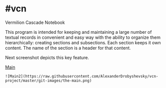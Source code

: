 #vcn
===
Vermilion Cascade Notebook

This program is intended for keeping and maintaining a large number of textual records in convenient and easy way with the ability to organize them  hierarchically: creating sections and subsections. Each section keeps it own content. The name of the section is a header for that content.


Next screenshot depicts this key feature.

[Main](https://raw.githubusercontent.com/AlexanderDrobyshevsky/vcn-project/master/vcn/resources/images/logo.png)

`![Main2](https://raw.githubusercontent.com/AlexanderDrobyshevsky/vcn-project/master/git-images/the-main.png)`


